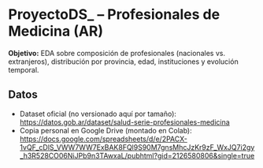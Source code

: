 # ProyectoDS_ – Profesionales de Medicina (AR)

**Objetivo:** EDA sobre composición de profesionales (nacionales vs. extranjeros), distribución por provincia, edad, instituciones y evolución temporal.

## Datos
- Dataset oficial (no versionado aquí por tamaño):  https://datos.gob.ar/dataset/salud-serie-profesionales-medicina
- Copia personal en Google Drive (montado en Colab):
https://docs.google.com/spreadsheets/d/e/2PACX-1vQF_cDlS_VWW7WW7ExBAK8FQl9S90M7gnsMhcJzKr9zF_WxJQ7i2gy_h3R528CO06NiJPb9n3TAwxaL/pubhtml?gid=2126580806&single=true
